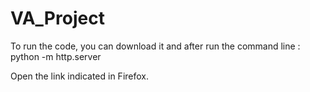 # VA_Project

To run the code, you can download it and after run the command line : python -m http.server

Open the link indicated in Firefox.

